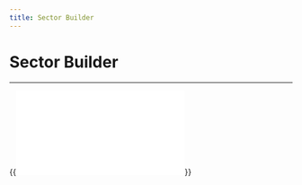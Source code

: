 ```yaml
---
title: Sector Builder
---
```


# Sector Builder
---

{{<embed src="sector_builder.id"  lang="go" >}}
